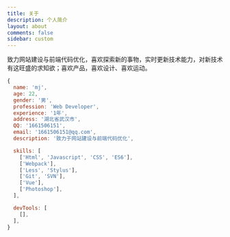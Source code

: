 ```yaml
---
title: 关于
description: 个人简介
layout: about
comments: false
sidebar: custom
---
```

致力网站建设与前端代码优化，喜欢探索新的事物，实时更新技术能力，对新技术有这旺盛的求知欲；喜欢产品，喜欢设计、喜欢运动。


``` javascript
{
  name: 'mj',
  age: 22,
  gender: '男',
  profession: 'Web Developer',
  experience: '1年',
  address: '湖北省武汉市',
  QQ: '1661506151',
  email: '1661506151@qq.com',
  description: '致力于网站建设与前端代码优化',

  skills: [
    ['Html', 'Javascript', 'CSS', 'ES6'],
    ['Webpack'],
    ['Less', 'Stylus'],
    ['Git', 'SVN'],
    ['Vue'],
    ['Photoshop'],
  ],

  devTools: [
    [],
  ],
}
```

